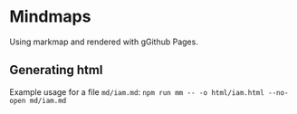 # Mindmaps

Using markmap and rendered with gGithub Pages.

## Generating html

Example usage for a file `md/iam.md`: `npm run mm -- -o html/iam.html --no-open md/iam.md`
